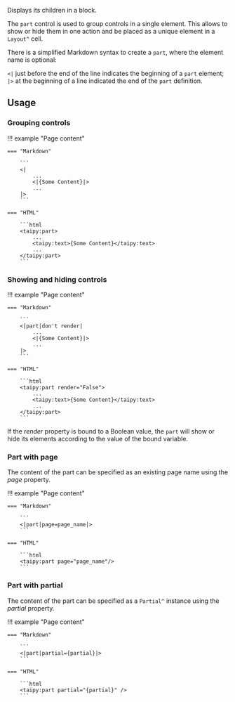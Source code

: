 Displays its children in a block.

The `part` control is used to group controls in a single element. 
This allows to show or hide them in one action and be placed as a unique element in a `Layout^` cell.

There is a simplified Markdown syntax to create a `part`, where the element name is optional:

`<|` just before the end of the line indicates the beginning of a `part` element;
`|>` at the beginning of a line indicated the end of the `part` definition.

## Usage

### Grouping controls

!!! example "Page content"

    === "Markdown"

        ```
        <|
            ...
            <|{Some Content}|>
            ...
        |>
        ```
  
    === "HTML"

        ```html
        <taipy:part>
            ...
            <taipy:text>{Some Content}</taipy:text>
            ...
        </taipy:part>
        ```

### Showing and hiding controls

!!! example "Page content"

    === "Markdown"

        ```
        <|part|don't render|
            ...
            <|{Some Content}|>
            ...
        |>
        ```
  
    === "HTML"

        ```html
        <taipy:part render="False">
            ...
            <taipy:text>{Some Content}</taipy:text>
            ...
        </taipy:part>
        ```

If the _render_ property is bound to a Boolean value, the `part` will show or hide its elements according to the value of the bound variable.

### Part with page

The content of the part can be specified as an existing page name using the _page_ property.

!!! example "Page content"

    === "Markdown"

        ```
        <|part|page=page_name|>
        ```
  
    === "HTML"

        ```html
        <taipy:part page="page_name"/>
        ```

### Part with partial

The content of the part can be specified as a `Partial^` instance using the _partial_ property.

!!! example "Page content"

    === "Markdown"

        ```
        <|part|partial={partial}|>
        ```
  
    === "HTML"

        ```html
        <taipy:part partial="{partial}" />
        ```
